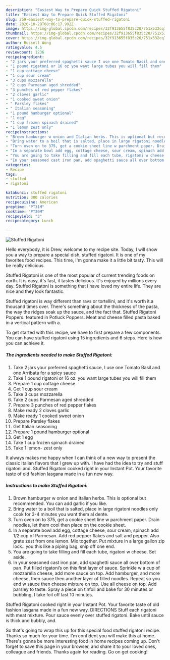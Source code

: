 ```yaml
---
description: "Easiest Way to Prepare Quick Stuffed Rigatoni"
title: "Easiest Way to Prepare Quick Stuffed Rigatoni"
slug: 259-easiest-way-to-prepare-quick-stuffed-rigatoni
date: 2020-10-28T08:06:17.992Z
image: https://img-global.cpcdn.com/recipes/32f913655f835c20/751x532cq70/stuffed-rigatoni-recipe-main-photo.jpg
thumbnail: https://img-global.cpcdn.com/recipes/32f913655f835c20/751x532cq70/stuffed-rigatoni-recipe-main-photo.jpg
cover: https://img-global.cpcdn.com/recipes/32f913655f835c20/751x532cq70/stuffed-rigatoni-recipe-main-photo.jpg
author: Russell Wong
ratingvalue: 4.5
reviewcount: 1236
recipeingredient:
- "2 jars your preferred spaghetti sauce I use one Tomato Basil and one Arribata for a spicy sauce"
- "1 pound rigatoni or 16 oz you want large tubes you will fill them"
- "1 cup cottage cheese"
- "1 cup sour cream"
- "3 cups mozzarella"
- "2 cups Parmesan aged shredded"
- "3 punches of red pepper flakes"
- "2 cloves garlic"
- "1 cooked sweet onion"
- " Parsley flakes"
- " Italian seasoning"
- "1 pound hamburger optional"
- "1 egg"
- "1 cup frozen spinach drained"
- "1 lemon zest only"
recipeinstructions:
- "Brown hamburger w onion and Italian herbs. This is optional but recommended. You can add garlic if you like."
- "Bring water to a boil that is salted, place in large rigatoni noodles only cook for 3-4 minutes you want them al dente."
- "Turn oven on to 375, get a cookie sheet line w parchment paper. Drain noodles, let them cool then place on the cookie sheet."
- "In a separate bowl add egg, cottage cheese, sour cream, spinach add 1/2 cup of Parmesan. Add red pepper flakes and salt and pepper. Also grate zest from one lemon. Mix together. Put mixture in a large gallon zip lock.. you this like a piping bag, snip off one end."
- "You are going to take filling and fill each tube, rigatoni w cheese. Set aside."
- "In your seasoned cast iron pan, add spaghetti sauce all over bottom of pan. Put filled rigatoni’s on this first layer of sauce. Sprinkle w a cup of mozzarella cheese, add more sauce on top. Add hamburger, and more cheese, then sauce then another layer of filled noodles. Repeat so you end w sauce then cheese mixture on top. Use all cheese on top. Add parsley to taste. Spray a piece on tinfoil and bake for 30 minutes or bubbling, I take foil off last 10 minutes."
categories:
- Recipe
tags:
- stuffed
- rigatoni

katakunci: stuffed rigatoni 
nutrition: 300 calories
recipecuisine: American
preptime: "PT31M"
cooktime: "PT30M"
recipeyield: "3"
recipecategory: Lunch

---
```



![Stuffed Rigatoni](https://img-global.cpcdn.com/recipes/32f913655f835c20/751x532cq70/stuffed-rigatoni-recipe-main-photo.jpg)

Hello everybody, it is Drew, welcome to my recipe site. Today, I will show you a way to prepare a special dish, stuffed rigatoni. It is one of my favorites food recipes. This time, I'm gonna make it a little bit tasty. This will be really delicious.

Stuffed Rigatoni is one of the most popular of current trending foods on earth. It is easy, it's fast, it tastes delicious. It's enjoyed by millions every day. Stuffed Rigatoni is something that I have loved my entire life. They are nice and they look fantastic.

Stuffed rigatoni is way different than ravs or tortellini, and it&#39;s worth it.a thousand times over. There&#39;s something about the thickness of the pasta, the way the ridges soak up the sauce, and the fact that. Stuffed Rigatoni Poppers. featured in Potluck Poppers. Meat and cheese filled pasta baked in a vertical pattern with a.


To get started with this recipe, we have to first prepare a few components. You can have stuffed rigatoni using 15 ingredients and 6 steps. Here is how you can achieve it.

<!--inarticleads1-->

##### The ingredients needed to make Stuffed Rigatoni:

1. Take 2 jars your preferred spaghetti sauce, I use one Tomato Basil and one Arribata for a spicy sauce
1. Take 1 pound rigatoni or 16 oz. you want large tubes you will fill them
1. Prepare 1 cup cottage cheese
1. Get 1 cup sour cream
1. Take 3 cups mozzarella
1. Take 2 cups Parmesan aged shredded
1. Prepare 3 punches of red pepper flakes
1. Make ready 2 cloves garlic
1. Make ready 1 cooked sweet onion
1. Prepare  Parsley flakes
1. Get  Italian seasoning
1. Prepare 1 pound hamburger optional
1. Get 1 egg
1. Take 1 cup frozen spinach drained
1. Take 1 lemon- zest only


It always makes me happy when I can think of a new way to present the classic Italian flavors that I grew up with. I have had the idea to try and stuff rigatoni and. Stuffed Rigatoni cooked right in your Instant Pot. Your favorite taste of old fashion lasgana made in a fun new way. 

<!--inarticleads2-->

##### Instructions to make Stuffed Rigatoni:

1. Brown hamburger w onion and Italian herbs. This is optional but recommended. You can add garlic if you like.
1. Bring water to a boil that is salted, place in large rigatoni noodles only cook for 3-4 minutes you want them al dente.
1. Turn oven on to 375, get a cookie sheet line w parchment paper. Drain noodles, let them cool then place on the cookie sheet.
1. In a separate bowl add egg, cottage cheese, sour cream, spinach add 1/2 cup of Parmesan. Add red pepper flakes and salt and pepper. Also grate zest from one lemon. Mix together. Put mixture in a large gallon zip lock.. you this like a piping bag, snip off one end.
1. You are going to take filling and fill each tube, rigatoni w cheese. Set aside.
1. In your seasoned cast iron pan, add spaghetti sauce all over bottom of pan. Put filled rigatoni’s on this first layer of sauce. Sprinkle w a cup of mozzarella cheese, add more sauce on top. Add hamburger, and more cheese, then sauce then another layer of filled noodles. Repeat so you end w sauce then cheese mixture on top. Use all cheese on top. Add parsley to taste. Spray a piece on tinfoil and bake for 30 minutes or bubbling, I take foil off last 10 minutes.


Stuffed Rigatoni cooked right in your Instant Pot. Your favorite taste of old fashion lasgana made in a fun new way. DIRECTIONS Stuff each rigatoni with meat mixture. Pour sauce evenly over stuffed rigatoni. Bake until sauce is thick and bubbly, and. 

So that's going to wrap this up for this special food stuffed rigatoni recipe. Thanks so much for your time. I'm confident you will make this at home. There's gonna be more interesting food in home recipes coming up. Don't forget to save this page in your browser, and share it to your loved ones, colleague and friends. Thanks again for reading. Go on get cooking!
